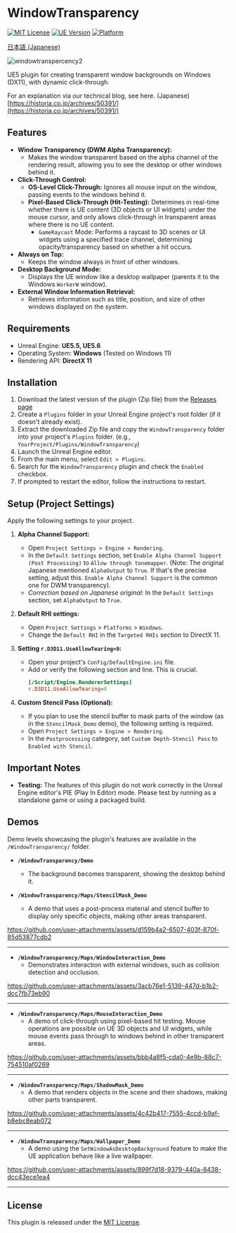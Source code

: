 # WindowTransparency
[![MIT License](https://img.shields.io/badge/License-MIT-yellow.svg)](LICENSE)
[![UE Version](https://img.shields.io/badge/UE-5.5+-blue.svg)](https://www.unrealengine.com/)
[![Platform](https://img.shields.io/badge/Platform-Windows-lightgrey.svg)](#supported-environments)

[日本語 (Japanese)](./Docs/README.ja.md)


![windowtranspercency2](https://github.com/user-attachments/assets/b6d375cc-7b6d-4801-8afa-19195b8180e7)

UE5 plugin for creating transparent window backgrounds on Windows (DX11), with dynamic click-through.

For an explanation via our technical blog, see here. (Japanese) [https://historia.co.jp/archives/50391/](https://historia.co.jp/archives/50391/)

## Features

*   **Window Transparency (DWM Alpha Transparency):**
    *   Makes the window transparent based on the alpha channel of the rendering result, allowing you to see the desktop or other windows behind it.
*   **Click-Through Control:**
    *   **OS-Level Click-Through:** Ignores all mouse input on the window, passing events to the windows behind it.
    *   **Pixel-Based Click-Through (Hit-Testing):** Determines in real-time whether there is UE content (3D objects or UI widgets) under the mouse cursor, and only allows click-through in transparent areas where there is no UE content.
        *   `GameRaycast` Mode: Performs a raycast to 3D scenes or UI widgets using a specified trace channel, determining opacity/transparency based on whether a hit occurs.
*   **Always on Top:**
    *   Keeps the window always in front of other windows.
*   **Desktop Background Mode:**
    *   Displays the UE window like a desktop wallpaper (parents it to the Windows `WorkerW` window).
*   **External Window Information Retrieval:**
    *   Retrieves information such as title, position, and size of other windows displayed on the system.

## Requirements

*   Unreal Engine: **UE5.5, UE5.6**
*   Operating System: **Windows** (Tested on Windows 11)
*   Rendering API: **DirectX 11**

## Installation

1.  Download the latest version of the plugin (Zip file) from the [Releases page](https://github.com/historia-Inc/WindowTransparency/releases)
2.  Create a `Plugins` folder in your Unreal Engine project's root folder (if it doesn't already exist).
3.  Extract the downloaded Zip file and copy the `WindowTransparency` folder into your project's `Plugins` folder.
    (e.g., `YourProject/Plugins/WindowTransparency`)
4.  Launch the Unreal Engine editor.
5.  From the main menu, select `Edit > Plugins`.
6.  Search for the `WindowTransparency` plugin and check the `Enabled` checkbox.
7.  If prompted to restart the editor, follow the instructions to restart.

## Setup (Project Settings)

Apply the following settings to your project.

1.  **Alpha Channel Support:**
    *   Open `Project Settings > Engine > Rendering`.
    *   In the `Default Settings` section, set `Enable Alpha Channel Support (Post Processing)` to `Allow through tonemapper`. (Note: The original Japanese mentioned `AlphaOutput` to `True`. If that's the precise setting, adjust this. `Enable Alpha Channel Support` is the common one for DWM transparency).
    *   *Correction based on Japanese original:* In the `Default Settings` section, set `AlphaOutput` to `True`.

2.  **Default RHI settings:**
    * Open `Project Settings` > `Platforms` > `Windows`.
    * Change the `Default RHI` in the `Targeted RHIs` section to DirectX 11.

3.  **Setting `r.D3D11.UseAllowTearing=0`:**
    *   Open your project's `Config/DefaultEngine.ini` file.
    *   Add or verify the following section and line. This is crucial.
        ```ini
        [/Script/Engine.RendererSettings]
        r.D3D11.UseAllowTearing=0
        ```

4.  **Custom Stencil Pass (Optional):**
    *   If you plan to use the stencil buffer to mask parts of the window (as in the `StencilMask_Demo` demo), the following setting is required.
    *   Open `Project Settings > Engine > Rendering`.
    *   In the `Postprocessing` category, set `Custom Depth-Stencil Pass` to `Enabled with Stencil`.

## Important Notes

*   **Testing:** The features of this plugin do not work correctly in the Unreal Engine editor's PIE (Play In Editor) mode. Please test by running as a standalone game or using a packaged build.

## Demos

Demo levels showcasing the plugin's features are available in the `/WindowTransparency/` folder.

*   **`/WindowTransparency/Demo`**
    *   The background becomes transparent, showing the desktop behind it.

*   **`/WindowTransparency/Maps/StencilMask_Demo`**
    *   A demo that uses a post-process material and stencil buffer to display only specific objects, making other areas transparent.

https://github.com/user-attachments/assets/d159b4a2-6507-403f-870f-85d53877cdb2

---

*   **`/WindowTransparency/Maps/WindowInteraction_Demo`**
    *   Demonstrates interaction with external windows, such as collision detection and occlusion.

https://github.com/user-attachments/assets/3acb76e1-5139-447d-b1b2-dcc7fb73eb90

---

*   **`/WindowTransparency/Maps/MouseInteraction_Demo`**
    *   A demo of click-through using pixel-based hit testing. Mouse operations are possible on UE 3D objects and UI widgets, while mouse events pass through to windows behind in other transparent areas.


https://github.com/user-attachments/assets/bbb4a8f5-cda0-4e9b-88c7-754510af0269

---

*   **`/WindowTransparency/Maps/ShadowMask_Demo`**
    *   A demo that renders objects in the scene and their shadows, making other parts transparent.


https://github.com/user-attachments/assets/4c42b417-7555-4ccd-b9af-b8ebc8eab072

---

*   **`/WindowTransparency/Maps/Wallpaper_Demo`**
    *   A demo using the `SetWindowAsDesktopBackground` feature to make the UE application behave like a live wallpaper.


https://github.com/user-attachments/assets/899f7d18-9379-440a-8438-dcc43ece1ea4

---

## License

This plugin is released under the [MIT License](LICENSE).
